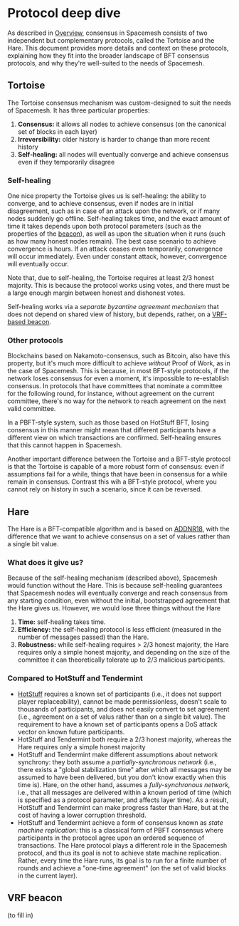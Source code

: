 # Protocol deep dive

As described in [Overview](01-overview.md), consensus in Spacemesh consists of two independent but complementary protocols, called the Tortoise and the Hare. This document provides more details and context on these protocols, explaining how they fit into the broader landscape of BFT consensus protocols, and why they're well-suited to the needs of Spacemesh.

## Tortoise

The Tortoise consensus mechanism was custom-designed to suit the needs of Spacemesh. It has three particular properties:

1. **Consensus:** it allows all nodes to achieve consensus (on the canonical set of blocks in each layer)
1. **Irreversibility:** older history is harder to change than more recent history
1. **Self-healing:** all nodes will eventually converge and achieve consensus even if they temporarily disagree

### Self-healing

One nice property the Tortoise gives us is self-healing: the ability to converge, and to achieve consensus, even if nodes are in initial disagreement, such as in case of an attack upon the network, or if many nodes suddenly go offline. Self-healing takes time, and the exact amount of time it takes depends upon both protocol parameters (such as the properties of the [beacon](#vrf-beacon)), as well as upon the situation when it runs (such as how many honest nodes remain). The best case scenario to achieve convergence is hours. If an attack ceases even temporarily, convergence will occur immediately. Even under constant attack, however, convergence will eventually occur.

Note that, due to self-healing, the Tortoise requires at least 2/3 honest majority. This is because the protocol works using votes, and there must be a large enough margin between honest and dishonest votes.

Self-healing works via a _separate byzantine agreement mechanism_ that does not depend on shared view of history, but depends, rather, on a [VRF-based beacon](#vrf-beacon).

### Other protocols

Blockchains based on Nakamoto-consensus, such as Bitcoin, also have this property, but it's much more difficult to achieve _without_ Proof of Work, as in the case of Spacemesh. This is because, in most BFT-style protocols, if the network loses consensus for even a moment, it's impossible to re-establish consensus. In protocols that have committees that nominate a committee for the following round, for instance, without agreement on the current committee, there's no way for the network to reach agreement on the next valid committee.

In a PBFT-style system, such as those based on HotStuff BFT, losing consensus in this manner might mean that different participants have a different view on which transactions are confirmed. Self-healing ensures that this cannot happen in Spacemesh.

Another important difference between the Tortoise and a BFT-style protocol is that the Tortoise is capable of a more robust form of consensus: even if assumptions fail for a while, things that have been in consensus for a while remain in consensus. Contrast this wih a BFT-style protocol, where you cannot rely on history in such a scenario, since it can be reversed.

## Hare

The Hare is a BFT-compatible algorithm and is based on [ADDNR18](https://eprint.iacr.org/2018/1028.pdf), with the difference that we want to achieve consensus on a set of values rather than a single bit value.

### What does it give us?

Because of the self-healing mechanism (described above), Spacemesh would function without the Hare. This is because self-healing guarantees that Spacemesh nodes will eventually converge and reach consensus from any starting condition, even without the initial, bootstrapped agreement that the Hare gives us. However, we would lose three things without the Hare

1. **Time:** self-healing takes time.
1. **Efficiency:** the self-healing protocol is less efficient (measured in the number of messages passed) than the Hare.
1. **Robustness:** while self-healing requires > 2/3 honest majority, the Hare requires only a simple honest majority, and depending on the size of the committee it can theoretically tolerate up to 2/3 malicious participants.

### Compared to HotStuff and Tendermint

- [HotStuff](https://arxiv.org/pdf/1803.05069.pdf) requires a known set of participants (i.e., it does not support player replaceability), cannot be made permissionless, doesn't scale to thousands of participants, and does not easily convert to set agreement (i.e., agreement on a set of valus rather than on a single bit value). The requirement to have a known set of participants opens a DoS attack vector on known future participants.
- HotStuff and Tendermint both require a 2/3 honest majority, whereas the Hare requires only a simple honest majority
- HotStuff and Tendermint make different assumptions about network synchrony: they both assume a _partially-synchronous network_ (i.e., there exists a "global stabilization time" after which all messages may be assumed to have been delivered, but you don't know exactly when this time is). Hare, on the other hand, assumes a _fully-synchronous network,_ i.e., that all messages are delivered within a known period of time (which is specified as a protocol parameter, and affects layer time). As a result, HotStuff and Tendermint can make progress faster than Hare, but at the cost of having a lower corruption threshold.
- HotStuff and Tendermint achieve a form of consensus known as _state machine replication:_ this is a classical form of PBFT consensus where participants in the protocol agree upon an ordered sequence of transactions. The Hare protocol plays a different role in the Spacemesh protocol, and thus its goal is not to achieve state machine replication. Rather, every time the Hare runs, its goal is to run for a finite number of rounds and achieve a "one-time agreement" (on the set of valid blocks in the current layer).

## VRF beacon

(to fill in)
